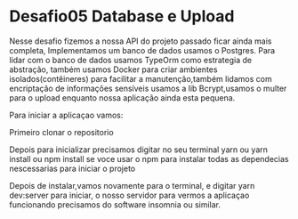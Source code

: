 # Desafio05 Database e Upload

Nesse desafio fizemos a nossa API do projeto passado ficar ainda mais completa, Implementamos um banco de dados usamos o Postgres. Para lidar com o banco de dados usamos TypeOrm como estrategia de abstração, também usamos Docker para criar ambientes isolados(contêineres) para facilitar a manutenção,também lidamos com encriptação de informações sensíveis usamos a lib Bcrypt,usamos o multer para o upload enquanto nossa aplicação ainda esta pequena.

Para iniciar a aplicaçao vamos:

Primeiro clonar o repositorio

Depois para inicializar precisamos digitar no seu terminal yarn ou yarn install ou npm install se voce usar o npm para instalar todas as dependecias nescessarias para iniciar o projeto

Depois de instalar,vamos novamente para o terminal, e digitar yarn dev:server para iniciar, o nosso servidor para vermos a aplicaçao funcionando precisamos do software insomnia ou similar.



